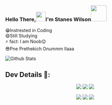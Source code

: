 ### Hello There,<img src="https://github.com/svr666/svr666/blob/master/gifs/Hi.gif" width="30px">I'm Stanes Wilson<img src="https://media.giphy.com/media/12oufCB0MyZ1Go/giphy.gif" width="50">
<p aligh="left"
<b>😁Instrested in Coding<br>
😄Still Studying<br>
⚡ fact: I am Noob😌<br>
😎Pne Prethekich Onummm Ilaaa</b>
</p>

![Github Stats](https://github-readme-stats.vercel.app/api?username=staneswilson&show_icons=true&include_all_commits=true&cache_seconds=86400&theme=tokyonight)

## Dev Details 👤:

<p align="middle">
<a href="https://t.me/toplost3"><img src="https://img.shields.io/badge/Tᴇʟᴇɢʀᴀᴍ-Lɪɴᴋ-blue.svg?logo=telegram"></a>
<a href="https://github.com/staneswilson"><img src="https://badgen.net/badge/Fᴏʟʟᴏᴡ%20Oɴ%20/Gɪᴛʜᴜʙ/80FF00?icon=github&labelColor=black"></a>
<a href="https://youtube.com/c/techattech00"><img src="https://img.shields.io/badge/Yᴏᴜᴛᴜʙᴇ-Cʜᴀɴɴᴇʟ-FF3333.svg?logo=youtube&logoColor=FF3333"></a>
</p>  
<p align="middle"
<a href="https://t.me/toplost3"><img src="https://badgen.net/badge/%F0%9F%99%82Ask%20ME%20/Anything/green"></a>
<a href="https://t.me/toplost3"><img src="https://badgen.net/badge/report/Bugs/orange"></a>
<a href="https://www.instagram.com/_the._.wylde__/"><img src="https://img.shields.io/badge/Follow%20Me%20On-Instagram-red"</a>
</p>
